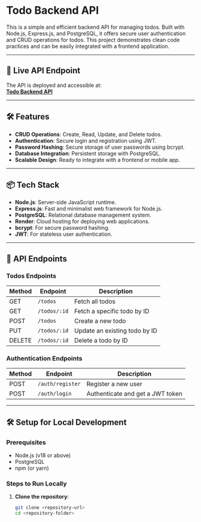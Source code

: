# Todo Backend API

This is a simple and efficient backend API for managing todos. Built with Node.js, Express.js, and PostgreSQL, it offers secure user authentication and CRUD operations for todos. This project demonstrates clean code practices and can be easily integrated with a frontend application.

---

## 🚀 Live API Endpoint

The API is deployed and accessible at:  
**[Todo Backend API](https://todo-backend-e2gl.onrender.com)**

---

## 🛠️ Features

- **CRUD Operations**: Create, Read, Update, and Delete todos.
- **Authentication**: Secure login and registration using JWT.
- **Password Hashing**: Secure storage of user passwords using bcrypt.
- **Database Integration**: Persistent storage with PostgreSQL.
- **Scalable Design**: Ready to integrate with a frontend or mobile app.

---

## 📦 Tech Stack

- **Node.js**: Server-side JavaScript runtime.
- **Express.js**: Fast and minimalist web framework for Node.js.
- **PostgreSQL**: Relational database management system.
- **Render**: Cloud hosting for deploying web applications.
- **bcrypt**: For secure password hashing.
- **JWT**: For stateless user authentication.

---

## 📑 API Endpoints

### **Todos Endpoints**
| Method | Endpoint            | Description                      |
|--------|---------------------|----------------------------------|
| GET    | `/todos`            | Fetch all todos                 |
| GET    | `/todos/:id`        | Fetch a specific todo by ID      |
| POST   | `/todos`            | Create a new todo                |
| PUT    | `/todos/:id`        | Update an existing todo by ID    |
| DELETE | `/todos/:id`        | Delete a todo by ID              |

### **Authentication Endpoints**
| Method | Endpoint            | Description                      |
|--------|---------------------|----------------------------------|
| POST   | `/auth/register`    | Register a new user              |
| POST   | `/auth/login`       | Authenticate and get a JWT token |

---

## 🛠️ Setup for Local Development

### Prerequisites
- Node.js (v18 or above)
- PostgreSQL
- npm (or yarn)

### Steps to Run Locally

1. **Clone the repository**:
   ```bash
   git clone <repository-url>
   cd <repository-folder>
